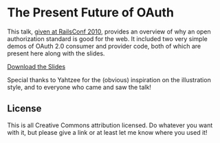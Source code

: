 The Present Future of OAuth
===========================

This talk, [given at RailsConf 2010](http://en.oreilly.com/rails2010/public/schedule/detail/14071), provides an overview of why an open authorization standard is good for the web. It included two very simple demos of OAuth 2.0 consumer and provider code, both of which are present here along with the slides.

[Download the Slides](http://github.com/downloads/mbleigh/present-future-of-oauth/present_future_of_oauth.pdf)

Special thanks to Yahtzee for the (obvious) inspiration on the illustration style, and to everyone who came and saw the talk!

License
-------

This is all Creative Commons attribution licensed. Do whatever you want with it, but please give a link or at least let me know where you used it!